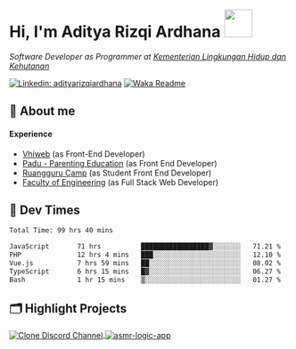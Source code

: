 <h1> Hi, I'm Aditya Rizqi Ardhana <img src="https://media.giphy.com/media/5aY6weoALCAu1qHXpq/giphy.gif" width="50"></h1>
  
_Software Developer as Programmer at [Kementerian Lingkungan Hidup dan Kehutanan](https://www.amdalnet.menlhk.go.id)_
<br>

<!-- [![Twitter: adityaardh](https://img.shields.io/twitter/follow/adityaardh?style=social)](https://twitter.com/adityaardh) -->
[![Linkedin: adityarizqiardhana](https://img.shields.io/badge/-adityarizqiardhana-blue?style=flat-square&logo=Linkedin&logoColor=white&link=https://www.linkedin.com/in/adityaarizqiardhana/)](https://www.linkedin.com/in/adityarizqiardhana/)
[![Waka Readme](https://github.com/Adityarizqi7/Adityarizqi7/actions/workflows/wakatime.yml/badge.svg?branch=main)](https://github.com/Adityarizqi7/Adityarizqi7/actions/workflows/wakatime.yml)

## :love_letter: About me

#### Experience
* [Vhiweb](https://www.vhiweb.com "Official Web Vhiweb Company") (as Front-End Developer)
* [Padu - Parenting Education](https://www.paduedu.com "Padu's Homepage") (as Front End Developer)
* [Ruangguru Camp](https://www.camp.ruangguru.com "Ruangguru Camp") (as Student Front End Developer)
* [Faculty of Engineering](https://www.fteknik-upnjatim.herokuapp.com "New Version Website") (as Full Stack Web Developer)

<!--#### Skills Set

![Laravel Badge](https://img.shields.io/badge/-Laravel-EF4444?style=for-the-badge&labelColor=F1F5F9&logo=laravel&logoColor=EF4444)

![React Badge](https://img.shields.io/badge/-React-61DBFB?style=for-the-badge&labelColor=black&logo=react&logoColor=61DBFB)

![Svelte Badge](https://img.shields.io/static/v1?logo=svelte&label=&message=svelte&&color=white&style=for-the-badge)

![Vue Badge](https://img.shields.io/static/v1?logo=vue&label=&message=svelte&&color=white&style=for-the-badge)-->

## :icecream: Dev Times
<!--START_SECTION:waka-->

```txt
Total Time: 99 hrs 40 mins

JavaScript       71 hrs          █████████████████▓░░░░░░░   71.21 %
PHP              12 hrs 4 mins   ███░░░░░░░░░░░░░░░░░░░░░░   12.10 %
Vue.js           7 hrs 59 mins   ██░░░░░░░░░░░░░░░░░░░░░░░   08.02 %
TypeScript       6 hrs 15 mins   █▓░░░░░░░░░░░░░░░░░░░░░░░   06.27 %
Bash             1 hr 15 mins    ▒░░░░░░░░░░░░░░░░░░░░░░░░   01.27 %
```

<!--END_SECTION:waka-->

## 🗂️ Highlight Projects
<a href="https://github.com/Adityarizqi7/mini-discord-channel">
  <img align="center" src="https://github-readme-stats.vercel.app/api/pin/?username=Adityarizqi7&repo=svelte-currency-format-input&show_icons=true&line_height=27&title_color=6aa6f8&text_color=8a919a&icon_color=6aa6f8&bg_color=22272e" alt="Clone Discord Channel" />
</a>
<a href="https://github.com/Adityarizqi7/asmr-logic-app">
  <img align="center" src="https://github-readme-stats.vercel.app/api/pin/?username=Adityarizqi7&repo=asmr-logic-app&show_icons=true&line_height=27&title_color=6aa6f8&text_color=8a919a&icon_color=6aa6f8&bg_color=22272e" alt="asmr-logic-app" />
</a>
